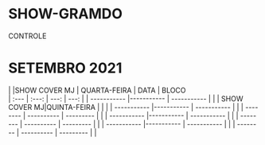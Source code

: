 # SHOW-GRAMDO
CONTROLE 

# SETEMBRO 2021

|
|SHOW COVER MJ | QUARTA-FEIRA   |       DATA    |   BLOCO       
| :---         |     :---:      |          ---: |      ---:     |
| -----------  |-----------     | -----------   |               |
| SHOW COVER MJ|QUINTA-FEIRA    |               |               |
| -----------  |-----------     | -----------   |               | 
| --------     | ----------     | ---------     |               |
| -----------  |-----------     | -----------   |               |
| --------     | ----------     | ---------     |               |
| -----------  |-----------     | -----------   |               |
| --------     | ----------     | ---------     |               |
